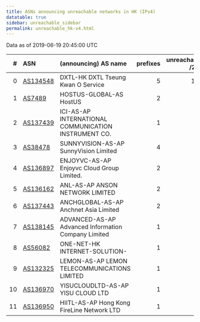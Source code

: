 ```yaml
---
title: ASNs announcing unreachable networks in HK (IPv4)
datatable: true
sidebar: unreachable_sidebar
permalink: unreachable_hk-v4.html
---
```


Data as of 2019-06-19 20:45:00 UTC


<div class="datatable-begin"></div>

|   # | ASN                                      | (announcing) AS name                                 |   prefixes |   unreachable /24s |
|----:|:-----------------------------------------|:-----------------------------------------------------|-----------:|-------------------:|
|   0 | [AS134548](unreachable_AS134548-v4.html) | DXTL-HK DXTL Tseung Kwan O Service                   |          5 |                152 |
|   1 | [AS7489](unreachable_AS7489-v4.html)     | HOSTUS-GLOBAL-AS HostUS                              |          2 |                  5 |
|   2 | [AS137439](unreachable_AS137439-v4.html) | ICI-AS-AP INTERNATIONAL COMMUNICATION INSTRUMENT CO. |          1 |                  4 |
|   3 | [AS38478](unreachable_AS38478-v4.html)   | SUNNYVISION-AS-AP SunnyVision Limited                |          4 |                  4 |
|   4 | [AS136897](unreachable_AS136897-v4.html) | ENJOYVC-AS-AP Enjoyvc Cloud Group Limited.           |          2 |                  2 |
|   5 | [AS136162](unreachable_AS136162-v4.html) | ANL-AS-AP ANSON NETWORK LIMITED                      |          2 |                  2 |
|   6 | [AS137443](unreachable_AS137443-v4.html) | ANCHGLOBAL-AS-AP Anchnet Asia Limited                |          2 |                  2 |
|   7 | [AS138145](unreachable_AS138145-v4.html) | ADVANCED-AS-AP Advanced Information Company Limited  |          1 |                  1 |
|   8 | [AS56082](unreachable_AS56082-v4.html)   | ONE-NET-HK INTERNET-SOLUTION-                        |          1 |                  1 |
|   9 | [AS132325](unreachable_AS132325-v4.html) | LEMON-AS-AP LEMON TELECOMMUNICATIONS LIMITED         |          1 |                  1 |
|  10 | [AS136970](unreachable_AS136970-v4.html) | YISUCLOUDLTD-AS-AP YISU CLOUD LTD                    |          1 |                  1 |
|  11 | [AS136950](unreachable_AS136950-v4.html) | HIITL-AS-AP Hong Kong FireLine Network LTD           |          1 |                  1 |

<div class="datatable-end"></div>